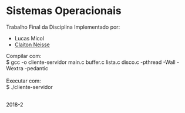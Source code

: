 # Sistemas Operacionais
Trabalho Final da Disciplina
Implementado por:
* Lucas Micol
* [Claiton Neisse](https://github.com/lokijuhygb)

Compilar com:<br/>
$ gcc -o cliente-servidor main.c buffer.c lista.c disco.c -pthread -Wall -Wextra -pedantic
<br/><br/>
Executar com:<br/>
$ ./cliente-servidor
<br/><br/>

2018-2
